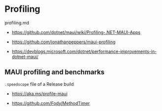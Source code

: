 # Profiling

profiling.md

*   https://github.com/dotnet/maui/wiki/Profiling-.NET-MAUI-Apps

*   https://github.com/jonathanpeppers/maui-profiling

*   https://devblogs.microsoft.com/dotnet/performance-improvements-in-dotnet-maui/

## MAUI profiling and benchmarks

`.speedscope` file of a Release build

*   https://aka.ms/profile-maui

*   https://github.com/Fody/MethodTimer